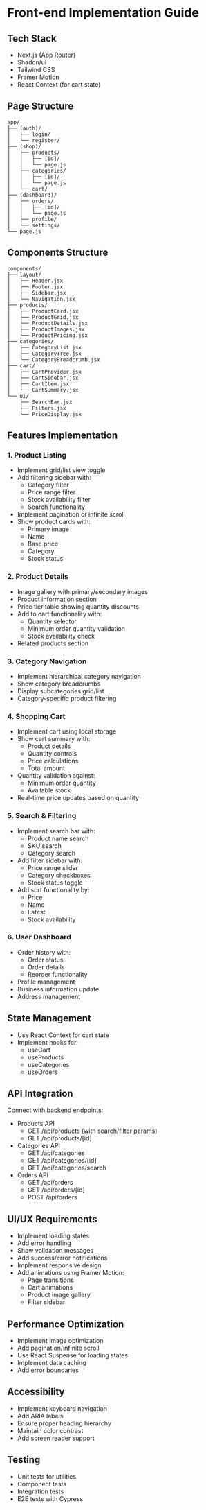 # Front-end Implementation Guide

## Tech Stack
- Next.js (App Router)
- Shadcn/ui
- Tailwind CSS
- Framer Motion
- React Context (for cart state)

## Page Structure
```
app/
├── (auth)/
│   ├── login/
│   └── register/
├── (shop)/
│   ├── products/
│   │   ├── [id]/
│   │   └── page.js
│   ├── categories/
│   │   ├── [id]/
│   │   └── page.js
│   └── cart/
├── (dashboard)/
│   ├── orders/
│   │   ├── [id]/
│   │   └── page.js
│   ├── profile/
│   └── settings/
└── page.js
```

## Components Structure
```
components/
├── layout/
│   ├── Header.jsx
│   ├── Footer.jsx
│   ├── Sidebar.jsx
│   └── Navigation.jsx
├── products/
│   ├── ProductCard.jsx
│   ├── ProductGrid.jsx
│   ├── ProductDetails.jsx
│   ├── ProductImages.jsx
│   └── ProductPricing.jsx
├── categories/
│   ├── CategoryList.jsx
│   ├── CategoryTree.jsx
│   └── CategoryBreadcrumb.jsx
├── cart/
│   ├── CartProvider.jsx
│   ├── CartSidebar.jsx
│   ├── CartItem.jsx
│   └── CartSummary.jsx
└── ui/
    ├── SearchBar.jsx
    ├── Filters.jsx
    └── PriceDisplay.jsx
```

## Features Implementation

### 1. Product Listing
- Implement grid/list view toggle
- Add filtering sidebar with:
  - Category filter
  - Price range filter
  - Stock availability filter
  - Search functionality
- Implement pagination or infinite scroll
- Show product cards with:
  - Primary image
  - Name
  - Base price
  - Category
  - Stock status

### 2. Product Details
- Image gallery with primary/secondary images
- Product information section
- Price tier table showing quantity discounts
- Add to cart functionality with:
  - Quantity selector
  - Minimum order quantity validation
  - Stock availability check
- Related products section

### 3. Category Navigation
- Implement hierarchical category navigation
- Show category breadcrumbs
- Display subcategories grid/list
- Category-specific product filtering

### 4. Shopping Cart
- Implement cart using local storage
- Show cart summary with:
  - Product details
  - Quantity controls
  - Price calculations
  - Total amount
- Quantity validation against:
  - Minimum order quantity
  - Available stock
- Real-time price updates based on quantity

### 5. Search & Filtering
- Implement search bar with:
  - Product name search
  - SKU search
  - Category search
- Add filter sidebar with:
  - Price range slider
  - Category checkboxes
  - Stock status toggle
- Add sort functionality by:
  - Price
  - Name
  - Latest
  - Stock availability

### 6. User Dashboard
- Order history with:
  - Order status
  - Order details
  - Reorder functionality
- Profile management
- Business information update
- Address management

## State Management
- Use React Context for cart state
- Implement hooks for:
  - useCart
  - useProducts
  - useCategories
  - useOrders

## API Integration
Connect with backend endpoints:
- Products API
  - GET /api/products (with search/filter params)
  - GET /api/products/[id]
- Categories API
  - GET /api/categories
  - GET /api/categories/[id]
  - GET /api/categories/search
- Orders API
  - GET /api/orders
  - GET /api/orders/[id]
  - POST /api/orders

## UI/UX Requirements
- Implement loading states
- Add error handling
- Show validation messages
- Add success/error notifications
- Implement responsive design
- Add animations using Framer Motion:
  - Page transitions
  - Cart animations
  - Product image gallery
  - Filter sidebar

## Performance Optimization
- Implement image optimization
- Add pagination/infinite scroll
- Use React Suspense for loading states
- Implement data caching
- Add error boundaries

## Accessibility
- Implement keyboard navigation
- Add ARIA labels
- Ensure proper heading hierarchy
- Maintain color contrast
- Add screen reader support

## Testing
- Unit tests for utilities
- Component tests
- Integration tests
- E2E tests with Cypress
